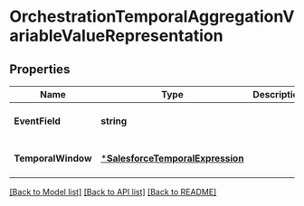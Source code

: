 # OrchestrationTemporalAggregationVariableValueRepresentation

## Properties
Name | Type | Description | Notes
------------ | ------------- | ------------- | -------------
**EventField** | **string** |  | [optional] [default to null]
**TemporalWindow** | [***SalesforceTemporalExpression**](SalesforceTemporalExpression.md) |  | [optional] [default to null]

[[Back to Model list]](../README.md#documentation-for-models) [[Back to API list]](../README.md#documentation-for-api-endpoints) [[Back to README]](../README.md)


